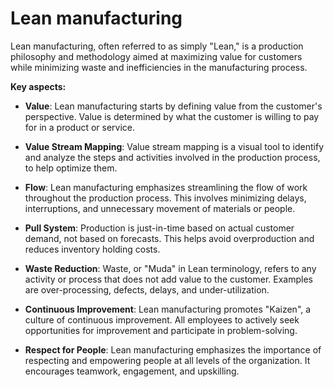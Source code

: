 # Lean manufacturing

Lean manufacturing, often referred to as simply "Lean," is a production philosophy and methodology aimed at maximizing value for customers while minimizing waste and inefficiencies in the manufacturing process.

**Key aspects:**

* **Value**: Lean manufacturing starts by defining value from the customer's perspective. Value is determined by what the customer is willing to pay for in a product or service.

* **Value Stream Mapping**: Value stream mapping is a visual tool to identify and analyze the steps and activities involved in the production process, to help optimize them.

* **Flow**: Lean manufacturing emphasizes streamlining the flow of work throughout the production process. This involves minimizing delays, interruptions, and unnecessary movement of materials or people.

* **Pull System**: Production is just-in-time based on actual customer demand, not based on forecasts. This helps avoid overproduction and reduces inventory holding costs.

* **Waste Reduction**: Waste, or "Muda" in Lean terminology, refers to any activity or process that does not add value to the customer. Examples are over-processing, defects, delays, and under-utilization.

* **Continuous Improvement**: Lean manufacturing promotes "Kaizen", a culture of continuous improvement. All employees to actively seek opportunities for improvement and participate in problem-solving.

* **Respect for People**: Lean manufacturing emphasizes the importance of respecting and empowering people at all levels of the organization. It encourages teamwork, engagement, and upskilling.
